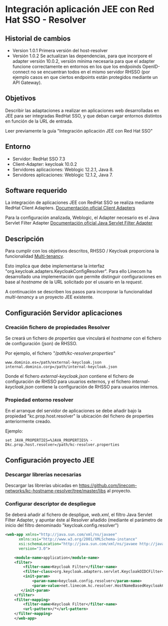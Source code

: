 # Integración aplicación JEE con Red Hat SSO - Resolver

## Historial de cambios

* Version 1.0.1 Primera versión del host-resolver
* Versión 1.0.2 Se actualizan las dependencias, para que incorpore el adapter versión 10.0.2, versión mínima necesaria para que el adapter funcione correctamente en entornos en los que los endpoinds OpenID-connect no se encuentran todos en el mismo servidor RHSSO (por ejemplo casos en que ciertos endpoints están protegidos mediante un API Gateway).


## Objetivos

Describir las adaptaciones a realizar en aplicaciones web desarrolladas en JEE para ser integradas RedHat SSO, y que deban cargar entornos distintos en función de la URL de entrada.

Leer previamente la guía "Integración aplicación JEE con Red Hat SSO"

## Entorno

* Servidor: RedHat SSO 7.3
* Client-Adapter: keycloak 10.0.2
* Servidores aplicaciones: Weblogic 12.2.1, Java 8. 
* Servidores aplicaciones: Weblogic 12.1.2, Java 7. 

## Software requerido

La integración de aplicaciones JEE con RedHat SSO se realiza mediante RedHat Client Adapters. [Documentación oficial Client Adapters](https://access.redhat.com/documentation/en-us/red_hat_single_sign-on/7.3/html/securing_applications_and_services_guide/openid_connect_3#java_adapters)

Para la configuración analizada, Weblogic, el Adapter necesario es el Java Servlet Filter Adapter [Documentación oficial Java Servlet Filter Adapter](https://access.redhat.com/documentation/en-us/red_hat_single_sign-on/7.3/html/securing_applications_and_services_guide/openid_connect_3#servlet_filter_adapter)

## Descripción

Para cumplir con los objetivos descritos, RHSSO / Keycloak proporciona la funcionalidad [Multi-tenancy](https://access.redhat.com/documentation/en-us/red_hat_single_sign-on/7.3/html/securing_applications_and_services_guide/openid_connect_3#multi_tenancy).

Esto implica que debe implementarse la interfaz "org.keycloak.adapters.KeycloakConfigResolver". Para ello Linecom ha desarrollado una implementación que permite distinguir configuraciones en base al *hostname* de la URL solicitado por el usuario en la *request*.

A continuación se describen los pasos para incorporar la funcionalidad *multi-tenancy* a un proyecto JEE existente.

## Configuración Servidor aplicaciones
### Creación fichero de propiedades Resolver

Se creará un fichero de *properties* que vinculará el *hostname* con el fichero de configuración (json) de RHSSO.

Por ejemplo, el fichero *"/path/kc-resolver.properties"*

``` properties
www.dominio.es=/path/external-keycloak.json
internal.dominio.corp=/path/internal-keycloak.json
```

Donde el fichero *external-keycloak.json* contiene el fichero de configuración de RHSSO para usuarios externos, y el fichero *internal-keycloak.json* contiene la configuración de RHSSO para usuarios internos.

### Propiedad entorno resolver

En el arranque del servidor de aplicaciones se debe añadir bajo la propiedad "kc.prop.host.resolver" la ubicación del fichero de properties anteriormente creado.

Ejemplo:

``` properties
set JAVA_PROPERTIES=%JAVA_PROPERTIES% -Dkc.prop.host.resolver=/path/kc-resolver.properties
```


## Configuración proyecto JEE
### Descargar librerías necesarias

Descargar las librerías ubicadas en https://github.com/linecom-networks/kc-hostname-resolver/tree/master/libs al proyecto.


### Configurar descriptor de despliegue

Se deberá añadir al fichero de despligue, *web.xml*, el filtro Java Servlet Filter Adapter, y apuntar éste al Resolver añadido (mediante el parámetro de inicio del filtro denominado "keycloak.config.resolver")

``` xml
<web-app xmlns="http://java.sun.com/xml/ns/javaee"
      xmlns:xsi="http://www.w3.org/2001/XMLSchema-instance"
      xsi:schemaLocation="http://java.sun.com/xml/ns/javaee http://java.sun.com/xml/ns/javaee/web-app_3_0.xsd"
      version="3.0">

    <module-name>application</module-name>
    <filter>
        <filter-name>Keycloak Filter</filter-name>
        <filter-class>org.keycloak.adapters.servlet.KeycloakOIDCFilter</filter-class>
        <init-param>
            <param-name>keycloak.config.resolver</param-name>
            <param-value>net.linecom.kc.resolver.HostNameBasedKeycloakConfigResolver</param-value>
       </init-param>
    </filter>
    <filter-mapping>
        <filter-name>Keycloak Filter</filter-name>
        <url-pattern>/*</url-pattern>
    </filter-mapping>
    </web-app>
```


